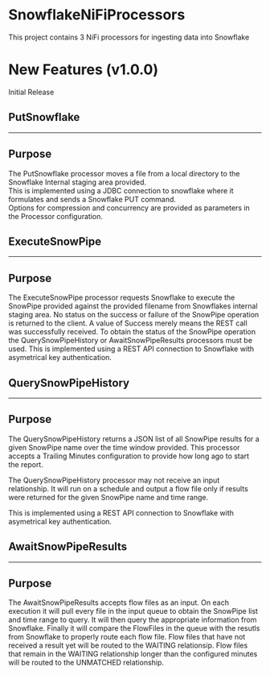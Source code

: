 # SnowflakeNiFiProcessors

This project contains 3 NiFi processors for ingesting data into Snowflake

# New Features (v1.0.0)
Initial Release



## PutSnowflake

---
## Purpose

The PutSnowflake processor moves a file from a local directory to the Snowflake Internal staging area provided.  
This is implemented using a JDBC connection to snowflake where it formulates and sends a Snowflake PUT command.  
Options for compression and concurrency are provided as parameters in the Processor configuration.


## ExecuteSnowPipe

---
## Purpose

The ExecuteSnowPipe processor requests Snowflake to execute the SnowPipe provided against the provided filename from Snowflakes internal staging area.
No status on the success or failure of the SnowPipe operation is returned to the client.  A value of Success merely means the REST call was successfully received.
To obtain the status of the SnowPipe operation the QuerySnowPipeHistory or AwaitSnowPipeResults processors must be used.
This is implemented using a REST API connection to Snowflake with asymetrical key authentication.


## QuerySnowPipeHistory

---
## Purpose

The QuerySnowPipeHistory returns a JSON list of all SnowPipe results for a given SnowPipe name over the time window provided.
This processor accepts a Trailing Minutes configuration to provide how long ago to start the report.

The QuerySnowPipeHistory processor may not receive an input relationship.  It will run on a schedule and output a flow file only if results were returned for the given SnowPipe name and time range.

This is implemented using a REST API connection to Snowflake with asymetrical key authentication.


## AwaitSnowPipeResults

---
## Purpose

The AwaitSnowPipeResults accepts flow files as an input.  On each execution it will pull every file in the input queue to obtain the SnowPipe list and time range to query.
It will then query the appropriate information from Snowflake.  Finally it will compare the FlowFiles in the queue with the resutls from Snowflake to properly route each flow file.
Flow files that have not received a result yet will be routed to the WAITING relationsip.  Flow files that remain in the WAITING relationship longer than the configured minutes will be routed to the UNMATCHED relationship.
